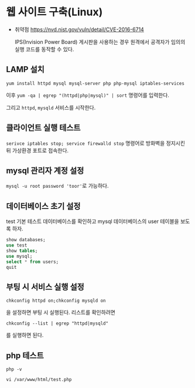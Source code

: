 # 웹 사이트 구축(Linux)

* 취약점
  https://nvd.nist.gov/vuln/detail/CVE-2016-6714

  IPS(Invision Power Board) 게시판을 사용하는 경우 원격에서 공격자가 임의의 실행 코드를 동작할 수 있다.

## LAMP 설치

`yum install httpd mysql mysql-server php php-mysql iptables-services`

이후 `yum -qa | egrep "(httpd|php|mysql)" | sort` 명령어를 입력한다.

그리고 `httpd`, `mysqld` 서비스를 시작한다.

## 클라이언트 실행 테스트

`serivce iptables stop; service firewalld stop` 명령어로 방화벽을 정지시킨 뒤 가상환경 포트로 접속한다.

## mysql 관리자 계정 설정

`mysql -u root password 'toor'`로 가능하다.

## 데이터베이스 초기 설정

test 기본 테스트 데이터베이스를 확인하고 mysql 데이터베이스의 user 테이블을 보도록 하자.

```sql
show databases;
use test
show tables;
use mysql;
select * from users;
quit
```

## 부팅 시 서비스 실행 설정

`chkconfig httpd on;chkconfig mysqld on`

을 설정하면 부팅 시 실행된다. 리스트를 확인하려면

`chkconfig --list | egrep "httpd|mysqld"`

를 실행하면 된다.

## php 테스트

`php -v`

`vi /var/www/html/test.php`

